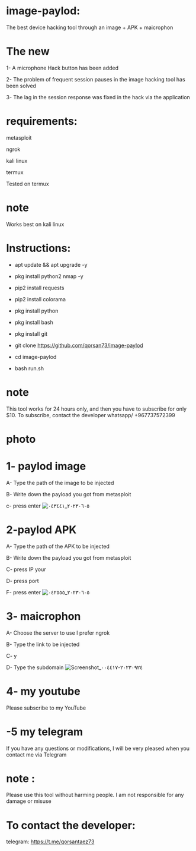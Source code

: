 # image-paylod:
The best device hacking tool through an image + APK + maicrophon

# The new
 
1- A microphone Hack button has been added 

2- The problem of frequent session pauses in the image hacking tool has been solved

3- The lag in the session response was fixed in the hack via the application 


# requirements:
metasploit

ngrok

kali linux

termux

Tested on termux
# note
Works best on kali linux
# Instructions:
* apt update && apt upgrade -y

* pkg install python2 nmap -y

* pip2 install requests 

* pip2 install colorama 

* pkg install python

* pkg install bash

* pkg install git

* git clone https://github.com/qorsan73/image-paylod

* cd image-paylod

* bash run.sh

# note 
This tool works for 24 hours only, and then you have to subscribe for only $10. To subscribe, contact the developer 
whatsapp/ +967737572399

# photo

# 1- paylod image
A- Type the path of the image to be injected

B- Write down the payload you got from metasploit

c- press enter
![٢٠٢٣٠٦٠٥_٠٤٣٤٤١](https://github.com/qorsan73/image-paylod/assets/99475446/4dbef4ed-5b9e-452d-86ed-6d4918e68a15)


# 2-paylod APK
A- Type the path of the APK to be injected

B- Write down the payload you got from metasploit

C- press IP your

D- press port

F- press enter
![٢٠٢٣٠٦٠٥_٠٤٢٥٥٥](https://github.com/qorsan73/image-paylod/assets/99475446/b91803e8-9cfa-4c14-9043-13b9d4b59a9c)

# 3- maicrophon
A- Choose the server to use I prefer ngrok 

B- Type the link to be injected 

C- y

D- Type the subdomain 
![Screenshot_٢٠٢٣٠٩٢٤-٠٠٤٤١٧](https://github.com/qorsan73/image-paylod/assets/99475446/f003221e-ffa9-49c8-8c05-804aad0be0e6)

# 4- my youtube
Please subscribe to my YouTube 

# -5 my telegram
If you have any questions or modifications, I will be very pleased when you contact me via Telegram

# note :
Please use this tool without harming people. I am not responsible for any damage or misuse

# To contact the developer:

telegram: https://t.me/qorsantaez73
